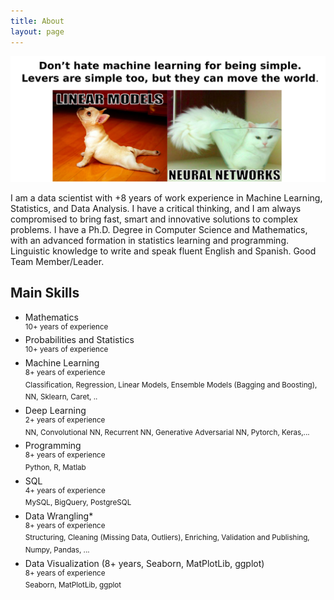 ```yaml
---
title: About
layout: page
---
```


![drawing](image/About.png)

<p> I am a data scientist with +8 years of work experience in Machine Learning, Statistics, and Data Analysis. I have a critical thinking, and I am always compromised to bring fast, smart and innovative solutions to complex problems. I have a Ph.D. Degree in Computer Science and Mathematics, with an advanced formation in statistics learning and programming. Linguistic knowledge to write and speak fluent English and Spanish. Good Team Member/Leader. </p>

<h2>Main Skills</h2>

* Mathematics     
	<sup>10+ years of experience</sup>    
* Probabilities and Statistics      
	<sup>10+ years of experience</sup>   	
* Machine Learning     
	<sup>8+ years of experience</sup>     
	<sup>Classification, Regression, Linear Models, Ensemble Models (Bagging and Boosting), NN, Sklearn, Caret, ..   	
* Deep Learning     
	<sup>2+ years of experience</sup>     
	<sup>NN, Convolutional NN, Recurrent NN, Generative Adversarial NN, Pytorch, Keras,...</sup>    
* Programming      
	<sup>8+ years of experience</sup>     
	<sup>Python, R, Matlab</sup>     
* SQL     
	<sup>4+ years of experience</sup>     
	<sup>MySQL, BigQuery, PostgreSQL</sup>     
* Data Wrangling*      
	<sup>8+ years of experience</sup>     
	<sup>Structuring, Cleaning (Missing Data, Outliers), Enriching, Validation and Publishing, Numpy, Pandas, ...</sup>     
* Data Visualization (8+ years, Seaborn, MatPlotLib, ggplot)      
	<sup>8+ years of experience</sup>     
	<sup>Seaborn, MatPlotLib, ggplot</sup>     
